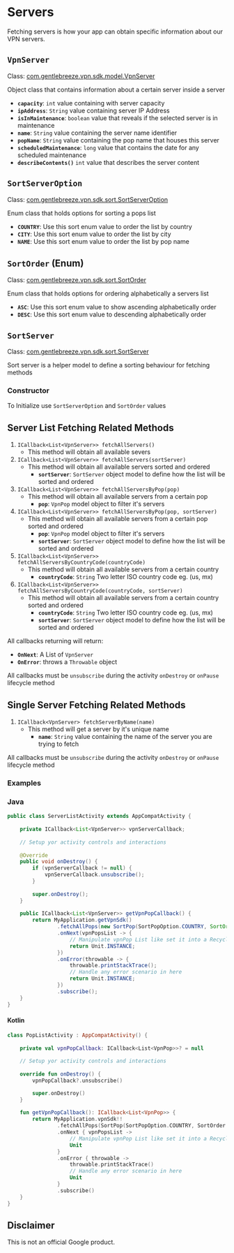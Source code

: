 # Servers

Fetching servers is how your app can obtain specific information about our VPN servers.

## `VpnServer`

Class: [com.gentlebreeze.vpn.sdk.model.VpnServer][1]

Object class that contains information about a certain server inside a server

- **`capacity`**: `int` value containing with server capacity
- **`ipAddress`**: `String` value containing server IP Address
- **`isInMaintenance`**: `boolean` value that reveals if the selected server is in maintenance
- **`name`**: `String` value containing the server name identifier
- **`popName`**: `String` value containing the pop name that houses this server
- **`scheduledMaintenance`**: `long` value that contains the date for any scheduled maintenance
- **`describeContents()`** `int` value that describes the server content 

## `SortServerOption`

Class: [com.gentlebreeze.vpn.sdk.sort.SortServerOption][2]

Enum class that holds options for sorting a pops list

- **`COUNTRY`**: Use this sort enum value to order the list by country 
- **`CITY`**: Use this sort enum value to order the list by city
- **`NAME`**: Use this sort enum value to order the list by pop name

## `SortOrder` (Enum)

Class: [com.gentlebreeze.vpn.sdk.sort.SortOrder][3]

Enum class that holds options for ordering alphabetically a servers list

- **`ASC`**: Use this sort enum value to show ascending alphabetically order
- **`DESC`**: Use this sort enum value to descending alphabetically order

## `SortServer`

Class: [com.gentlebreeze.vpn.sdk.sort.SortServer][4]

Sort server is a helper model to define a sorting behaviour for fetching methods

### Constructor

To Initialize use `SortServerOption` and `SortOrder` values

## Server List Fetching Related Methods

1. `ICallback<List<VpnServer>> fetchAllServers()`
    - This method will obtain all available severs
2. `ICallback<List<VpnServer>> fetchAllServers(sortServer)`
    - This method will obtain all available servers sorted and ordered
        - **`sortServer`**: `SortServer` object model to define how the list will be sorted and ordered
3. `ICallback<List<VpnServer>> fetchAllServersByPop(pop)`
    - This method will obtain all available servers from a certain pop
        - **`pop`**: `VpnPop` model object to filter it's servers
4. `ICallback<List<VpnServer>> fetchAllServersByPop(pop, sortServer)`
    - This method will obtain all available servers from a certain pop sorted and ordered 
        - **`pop`**: `VpnPop` model object to filter it's servers
        - **`sortServer`**: `SortServer` object model to define how the list will be sorted and ordered
5. `ICallback<List<VpnServer>> fetchAllServersByCountryCode(countryCode)`
    - This method will obtain all available servers from a certain country
        - **`countryCode`**: `String` Two letter ISO country code eg. (us, mx)
6. `ICallback<List<VpnServer>> fetchAllServersByCountryCode(countryCode, sortServer)`
    - This method will obtain all available servers from a certain country sorted and ordered
        - **`countryCode`**: `String` Two letter ISO country code eg. (us, mx)
        - **`sortServer`**: `SortServer` object model to define how the list will be sorted and ordered



All callbacks returning will return:
- **`OnNext`**: A List of `VpnServer`
- **`OnError`**: throws a `Throwable` object

All callbacks must be `unsubscribe` during the activity `onDestroy` or 
`onPause` lifecycle method

## Single Server Fetching Related Methods

1. `ICallback<VpnServer> fetchServerByName(name)`
    - This method will get a server by it's unique name
        - **`name`**: `String` value containing the name of the server you are trying to fetch
        
        
All callbacks must be `unsubscribe` during the activity `onDestroy` or 
`onPause` lifecycle method

### Examples

### Java
        
```java
public class ServerListActivity extends AppCompatActivity {
    
    private ICallback<List<VpnServer>> vpnServerCallback;
    
    // Setup yor activity controls and interactions
    
    @Override
    public void onDestroy() {
        if (vpnServerCallback != null) {
            vpnServerCallback.unsubscribe();
        }
        
        super.onDestroy();
    }
    
    public ICallback<List<VpnServer>> getVpnPopCallback() {
        return MyApplication.getVpnSdk()
                .fetchAllPops(new SortPop(SortPopOption.COUNTRY, SortOrder.DESC))
                .onNext(vpnPopsList -> {
                    // Manipulate vpnPop List like set it into a Recycler View Adapter
                    return Unit.INSTANCE;
                })
                .onError(throwable -> {
                    throwable.printStackTrace();
                    // Handle any error scenario in here
                    return Unit.INSTANCE;
                })
                .subscribe();
    }
}
```

#### Kotlin

```kotlin
class PopListActivity : AppCompatActivity() {
    
    private val vpnPopCallback: ICallback<List<VpnPop>>? = null
    
    // Setup yor activity controls and interactions
    
    override fun onDestroy() {
        vpnPopCallback?.unsubscribe()

        super.onDestroy()
    }
    
    fun getVpnPopCallback(): ICallback<List<VpnPop>> {
        return MyApplication.vpnSdk!!
                .fetchAllPops(SortPop(SortPopOption.COUNTRY, SortOrder.DESC))
                .onNext { vpnPopsList ->
                    // Manipulate vpnPop List like set it into a Recycler View Adapter
                    Unit
                }
                .onError { throwable ->
                    throwable.printStackTrace()
                    // Handle any error scenario in here
                    Unit
                }
                .subscribe()
    }
}
```

## Disclaimer

This is not an official Google product. 

[1]: ../docs/javadoc/sdk/com.gentlebreeze.vpn.sdk.model/-vpn-server/index.html
[2]: ../docs/javadoc/sdk/com.gentlebreeze.vpn.sdk.sort/-sort-server-option/index.html
[3]: ../docs/javadoc/sdk/com.gentlebreeze.vpn.sdk.sort/-sort-order/index.html
[4]: ../docs/javadoc/sdk/com.gentlebreeze.vpn.sdk.sort/-sort-server/index.html